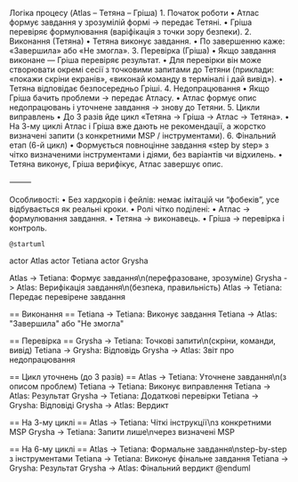 Логіка процесу (Atlas – Тетяна – Гріша)
	1.	Початок роботи
	•	Атлас формує завдання у зрозумілій формі → передає Тетяні.
	•	Гріша перевіряє формулювання (варіфікація з точки зору безпеки).
	2.	Виконання (Тетяна)
	•	Тетяна виконує завдання.
	•	По завершенню каже: «Завершила» або «Не змогла».
	3.	Перевірка (Гріша)
	•	Якщо завдання виконане — Гріша перевіряє результат.
	•	Для перевірки він може створювати окремі сесії з точковими запитами до Тетяни (приклади: «покажи скріни екранів», «виконай команду в терміналі і дай вивід»).
	•	Тетяна відповідає безпосередньо Гріші.
	4.	Недопрацювання
	•	Якщо Гріша бачить проблеми → передає Атласу.
	•	Атлас формує опис недопрацювань і уточнене завдання → знову до Тетяни.
	5.	Цикли виправлень
	•	До 3 разів йде цикл «Тетяна → Гріша → Атлас → Тетяна».
	•	На 3-му циклі Атлас і Гріша вже дають не рекомендації, а жорстко визначені запити (з конкретними MSP / інструментами).
	6.	Фінальний етап (6-й цикл)
	•	Формується повноцінне завдання «step by step» з чітко визначеними інструментами і діями, без варіантів чи відхилень.
	•	Тетяна виконує, Гріша верифікує, Атлас завершує опис.

⸻

Особливості:
	•	Без хардкорів і фейлів: немає імітацій чи “фобеків”, усе відбувається як реальні кроки.
	•	Ролі чітко поділені:
	•	Атлас → формулювання завдання.
	•	Тетяна → виконавець.
	•	Гріша → перевірка і контроль.

    @startuml
actor Atlas
actor Tetiana
actor Grysha

Atlas -> Tetiana: Формує завдання\n(перефразоване, зрозуміле)
Grysha -> Atlas: Верифікація завдання\n(безпека, правильність)
Atlas -> Tetiana: Передає перевірене завдання

== Виконання ==
Tetiana -> Tetiana: Виконує завдання
Tetiana -> Atlas: "Завершила" або "Не змогла"

== Перевірка ==
Grysha -> Tetiana: Точкові запити\n(скріни, команди, вивід)
Tetiana -> Grysha: Відповідь
Grysha -> Atlas: Звіт про недопрацювання

== Цикл уточнень (до 3 разів) ==
Atlas -> Tetiana: Уточнене завдання\n(з описом проблем)
Tetiana -> Tetiana: Виконує виправлення
Tetiana -> Atlas: Результат
Grysha -> Tetiana: Додаткові перевірки
Tetiana -> Grysha: Відповіді
Grysha -> Atlas: Вердикт

== На 3-му циклі ==
Atlas -> Tetiana: Чіткі інструкції\nз конкретними MSP
Grysha -> Tetiana: Запити лише\nчерез визначені MSP

== На 6-му циклі ==
Atlas -> Tetiana: Формальне завдання\nstep-by-step з інструментами
Tetiana -> Tetiana: Виконує фінальне завдання
Tetiana -> Grysha: Результат
Grysha -> Atlas: Фінальний вердикт
@enduml